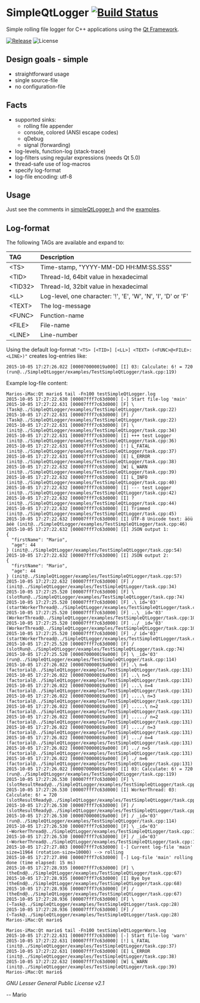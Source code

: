 # SimpleQtLogger [![Build Status](https://travis-ci.org/Mokolea/SimpleQtLogger.svg)](https://travis-ci.org/Mokolea/SimpleQtLogger)

Simple rolling file logger for C++ applications using the [Qt Framework](http://doc.qt.io).

[![Release](https://img.shields.io/github/release/Mokolea/SimpleQtLogger.svg)](https://github.com/Mokolea/SimpleQtLogger/releases)
![License](https://img.shields.io/github/license/Mokolea/SimpleQtLogger.svg)

## Design goals - simple
 - straightforward usage
 - single source-file
 - no configuration-file

## Facts
 - supported sinks:
    - rolling file appender
    - console, colored (ANSI escape codes)
    - qDebug
    - signal (forwarding)
 - log-levels, function-log (stack-trace)
 - log-filters using regular expressions (needs Qt 5.0)
 - thread-safe use of log-macros
 - specify log-format
 - log-file encoding: utf-8
 
## Usage
Just see the comments in [simpleQtLogger.h](https://github.com/Mokolea/SimpleQtLogger/blob/master/simpleQtLogger.h) and the [examples](https://github.com/Mokolea/SimpleQtLogger/tree/master/examples).

## Log-format
The following TAGs are available and expand to:

| TAG | Description |
| :--- | :--- |
| \<TS\> | Time-stamp, "YYYY-MM-DD HH:MM:SS.SSS" |
| \<TID\> | Thread-Id, 64bit value in hexadecimal |
| \<TID32\> | Thread-Id, 32bit value in hexadecimal |
| \<LL\> | Log-level, one character: '!', 'E', 'W', 'N', 'I', 'D' or 'F' |
| \<TEXT\> | The log-message |
| \<FUNC\> | Function-name |
| \<FILE\> | File-name |
| \<LINE\> | Line-number |

Using the default log-format `"<TS> [<TID>] [<LL>] <TEXT> (<FUNC>@<FILE>:<LINE>)"` creates log-entries like:
```
2015-10-05 17:27:26.022 [000070000019a000] [I] 03: Calculate: 6! = 720 (run@../SimpleQtLogger/examples/TestSimpleQtLogger/task.cpp:119)
```

Example log-file content:
```
Marios-iMac:Qt mario$ tail -Fn100 testSimpleQtLogger.log
2015-10-05 17:27:22.630 [00007fff7c63d000] [-] Start file-log 'main'
2015-10-05 17:27:22.631 [00007fff7c63d000] [F] \ (Task@../SimpleQtLogger/examples/TestSimpleQtLogger/task.cpp:22)
2015-10-05 17:27:22.631 [00007fff7c63d000] [F] / (Task@../SimpleQtLogger/examples/TestSimpleQtLogger/task.cpp:22)
2015-10-05 17:27:22.631 [00007fff7c63d000] [F] \ (init@../SimpleQtLogger/examples/TestSimpleQtLogger/task.cpp:34)
2015-10-05 17:27:22.631 [00007fff7c63d000] [I] +++ test Logger (init@../SimpleQtLogger/examples/TestSimpleQtLogger/task.cpp:36)
2015-10-05 17:27:22.631 [00007fff7c63d000] [!] L_FATAL (init@../SimpleQtLogger/examples/TestSimpleQtLogger/task.cpp:37)
2015-10-05 17:27:22.631 [00007fff7c63d000] [E] L_ERROR (init@../SimpleQtLogger/examples/TestSimpleQtLogger/task.cpp:38)
2015-10-05 17:27:22.632 [00007fff7c63d000] [W] L_WARN (init@../SimpleQtLogger/examples/TestSimpleQtLogger/task.cpp:39)
2015-10-05 17:27:22.632 [00007fff7c63d000] [I] L_INFO (init@../SimpleQtLogger/examples/TestSimpleQtLogger/task.cpp:40)
2015-10-05 17:27:22.632 [00007fff7c63d000] [I] --- test Logger (init@../SimpleQtLogger/examples/TestSimpleQtLogger/task.cpp:42)
2015-10-05 17:27:22.632 [00007fff7c63d000] [I] ? (init@../SimpleQtLogger/examples/TestSimpleQtLogger/task.cpp:44)
2015-10-05 17:27:22.632 [00007fff7c63d000] [I] Trimmed (init@../SimpleQtLogger/examples/TestSimpleQtLogger/task.cpp:45)
2015-10-05 17:27:22.632 [00007fff7c63d000] [I] UTF-8 Unicode text: äöü àéè (init@../SimpleQtLogger/examples/TestSimpleQtLogger/task.cpp:46)
2015-10-05 17:27:22.632 [00007fff7c63d000] [I] JSON output 1:
{
  "firstName": "Mario",
  "age": 44
} (init@../SimpleQtLogger/examples/TestSimpleQtLogger/task.cpp:54)
2015-10-05 17:27:22.632 [00007fff7c63d000] [I] JSON output 2:
{
  "firstName": "Mario",
  "age": 44
} (init@../SimpleQtLogger/examples/TestSimpleQtLogger/task.cpp:57)
2015-10-05 17:27:22.632 [00007fff7c63d000] [F] / (init@../SimpleQtLogger/examples/TestSimpleQtLogger/task.cpp:34)
2015-10-05 17:27:25.520 [00007fff7c63d000] [F] \ (slotRun@../SimpleQtLogger/examples/TestSimpleQtLogger/task.cpp:74)
2015-10-05 17:27:25.520 [00007fff7c63d000] [F] .\ id='03' (startWorkerThread@../SimpleQtLogger/examples/TestSimpleQtLogger/task.cpp:88)
2015-10-05 17:27:25.520 [00007fff7c63d000] [F] ..\ _id='03' (WorkerThread@../SimpleQtLogger/examples/TestSimpleQtLogger/task.cpp:102)
2015-10-05 17:27:25.520 [00007fff7c63d000] [F] ../ _id='03' (WorkerThread@../SimpleQtLogger/examples/TestSimpleQtLogger/task.cpp:102)
2015-10-05 17:27:25.520 [00007fff7c63d000] [F] ./ id='03' (startWorkerThread@../SimpleQtLogger/examples/TestSimpleQtLogger/task.cpp:88)
2015-10-05 17:27:25.520 [00007fff7c63d000] [F] / (slotRun@../SimpleQtLogger/examples/TestSimpleQtLogger/task.cpp:74)
2015-10-05 17:27:25.520 [000070000019a000] [F] \ _id='03' (run@../SimpleQtLogger/examples/TestSimpleQtLogger/task.cpp:114)
2015-10-05 17:27:26.022 [000070000019a000] [F] .\ n=6 (factorial@../SimpleQtLogger/examples/TestSimpleQtLogger/task.cpp:131)
2015-10-05 17:27:26.022 [000070000019a000] [F] ..\ n=5 (factorial@../SimpleQtLogger/examples/TestSimpleQtLogger/task.cpp:131)
2015-10-05 17:27:26.022 [000070000019a000] [F] ...\ n=4 (factorial@../SimpleQtLogger/examples/TestSimpleQtLogger/task.cpp:131)
2015-10-05 17:27:26.022 [000070000019a000] [F] ....\ n=3 (factorial@../SimpleQtLogger/examples/TestSimpleQtLogger/task.cpp:131)
2015-10-05 17:27:26.022 [000070000019a000] [F] .....\ n=2 (factorial@../SimpleQtLogger/examples/TestSimpleQtLogger/task.cpp:131)
2015-10-05 17:27:26.022 [000070000019a000] [F] ...../ n=2 (factorial@../SimpleQtLogger/examples/TestSimpleQtLogger/task.cpp:131)
2015-10-05 17:27:26.022 [000070000019a000] [F] ..../ n=3 (factorial@../SimpleQtLogger/examples/TestSimpleQtLogger/task.cpp:131)
2015-10-05 17:27:26.022 [000070000019a000] [F] .../ n=4 (factorial@../SimpleQtLogger/examples/TestSimpleQtLogger/task.cpp:131)
2015-10-05 17:27:26.022 [000070000019a000] [F] ../ n=5 (factorial@../SimpleQtLogger/examples/TestSimpleQtLogger/task.cpp:131)
2015-10-05 17:27:26.022 [000070000019a000] [F] ./ n=6 (factorial@../SimpleQtLogger/examples/TestSimpleQtLogger/task.cpp:131)
2015-10-05 17:27:26.022 [000070000019a000] [I] 03: Calculate: 6! = 720 (run@../SimpleQtLogger/examples/TestSimpleQtLogger/task.cpp:119)
2015-10-05 17:27:26.530 [00007fff7c63d000] [F] \ (slotResultReady@../SimpleQtLogger/examples/TestSimpleQtLogger/task.cpp:82)
2015-10-05 17:27:26.530 [00007fff7c63d000] [I] WorkerThread: 03: Calculate: 6! = 720 (slotResultReady@../SimpleQtLogger/examples/TestSimpleQtLogger/task.cpp:83)
2015-10-05 17:27:26.530 [00007fff7c63d000] [F] / (slotResultReady@../SimpleQtLogger/examples/TestSimpleQtLogger/task.cpp:82)
2015-10-05 17:27:26.530 [000070000019a000] [F] / _id='03' (run@../SimpleQtLogger/examples/TestSimpleQtLogger/task.cpp:114)
2015-10-05 17:27:26.530 [00007fff7c63d000] [F] \ _id='03' (~WorkerThread@../SimpleQtLogger/examples/TestSimpleQtLogger/task.cpp:108)
2015-10-05 17:27:26.530 [00007fff7c63d000] [F] / _id='03' (~WorkerThread@../SimpleQtLogger/examples/TestSimpleQtLogger/task.cpp:108)
2015-10-05 17:27:27.883 [00007fff7c63d000] [-] Current log-file 'main' size=11964 (rotation-size=10000) --> rolling
2015-10-05 17:27:27.898 [00007fff7c63d000] [-] Log-file 'main' rolling done (time elapsed: 15 ms)
2015-10-05 17:27:28.935 [00007fff7c63d000] [F] \ (theEnd@../SimpleQtLogger/examples/TestSimpleQtLogger/task.cpp:67)
2015-10-05 17:27:28.935 [00007fff7c63d000] [I] Bye bye (theEnd@../SimpleQtLogger/examples/TestSimpleQtLogger/task.cpp:68)
2015-10-05 17:27:28.936 [00007fff7c63d000] [F] / (theEnd@../SimpleQtLogger/examples/TestSimpleQtLogger/task.cpp:67)
2015-10-05 17:27:28.936 [00007fff7c63d000] [F] \ (~Task@../SimpleQtLogger/examples/TestSimpleQtLogger/task.cpp:28)
2015-10-05 17:27:28.936 [00007fff7c63d000] [F] / (~Task@../SimpleQtLogger/examples/TestSimpleQtLogger/task.cpp:28)
Marios-iMac:Qt mario$
```

```
Marios-iMac:Qt mario$ tail -Fn100 testSimpleQtLoggerWarn.log
2015-10-05 17:27:22.631 [00007fff7c63d000] [-] Start file-log 'warn'
2015-10-05 17:27:22.631 [00007fff7c63d000] [!] L_FATAL (init@../SimpleQtLogger/examples/TestSimpleQtLogger/task.cpp:37)
2015-10-05 17:27:22.631 [00007fff7c63d000] [E] L_ERROR (init@../SimpleQtLogger/examples/TestSimpleQtLogger/task.cpp:38)
2015-10-05 17:27:22.632 [00007fff7c63d000] [W] L_WARN (init@../SimpleQtLogger/examples/TestSimpleQtLogger/task.cpp:39)
Marios-iMac:Qt mario$
```

*GNU Lesser General Public License v2.1*

-- Mario
